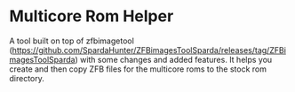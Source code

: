 # Multicore Rom Helper
A tool built on top of zfbimagetool (https://github.com/SpardaHunter/ZFBimagesToolSparda/releases/tag/ZFBimagesToolSparda) with some changes and added features. It helps you create and then copy ZFB files for the multicore roms to the stock rom directory.
